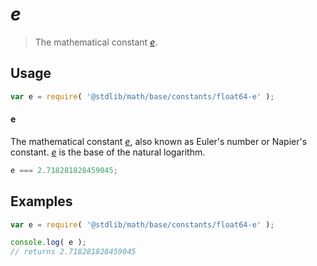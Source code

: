 *e*
===
> The mathematical constant [*e*][e].


<!-- <usage> -->
## Usage

``` javascript
var e = require( '@stdlib/math/base/constants/float64-e' );
```

#### e

The mathematical constant [*e*][e], also known as Euler's number or Napier's constant. [*e*][e] is the base of the natural logarithm.

``` javascript
e === 2.718281828459045;
```
<!-- </usage> -->


<!-- <examples> -->
## Examples

``` javascript
var e = require( '@stdlib/math/base/constants/float64-e' );

console.log( e );
// returns 2.718281828459045
```
<!-- </examples> -->


<!-- <links> -->
[e]: https://en.wikipedia.org/wiki/E_(mathematical_constant)
<!-- </links> -->
